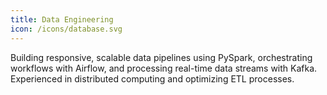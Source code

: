 ```yaml
---
title: Data Engineering
icon: /icons/database.svg
---
```


Building responsive, scalable data pipelines using PySpark, orchestrating workflows with Airflow, and processing real-time data streams with Kafka. Experienced in distributed computing and optimizing ETL processes.
